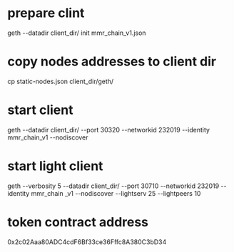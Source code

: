 
# prepare clint
geth --datadir client_dir/ init mmr_chain_v1.json 

# copy nodes addresses to client dir
cp static-nodes.json client_dir/geth/

# start client
geth --datadir client_dir/ --port 30320 --networkid 232019 --identity mmr_chain_v1 --nodiscover

# start light client
geth --verbosity 5 --datadir client_dir/ --port 30710 --networkid 232019 --identity mmr_chain _v1 --nodiscover --lightserv 25 --lightpeers 10

# token contract address
0x2c02Aaa80ADC4cdF6Bf33ce36Fffc8A380C3bD34